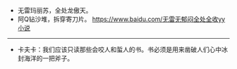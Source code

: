- 无雷玛丽苏，全处龙傲天。
- 阿Q钻沙堆，拆穿寄刀片。
https://www.baidu.com/无雷无郁闷全处全收yy小说
---
- 卡夫卡：我们应该只读那些会咬人和蜇人的书。书必须是用来凿破人们心中冰封海洋的一把斧子。
